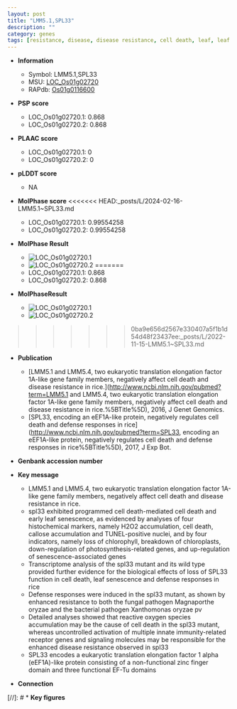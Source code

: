 ```yaml
---
layout: post
title: "LMM5.1,SPL33"
description: ""
category: genes
tags: [resistance, disease, disease resistance, cell death, leaf, leaf senescence, early leaf senescence, defense, defense response, magnaporthe oryzae, zinc, innate immunity, senescence, pathogen, reactive oxygen species]
---
```


* **Information**  
    + Symbol: LMM5.1,SPL33  
    + MSU: [LOC_Os01g02720](http://rice.plantbiology.msu.edu/cgi-bin/ORF_infopage.cgi?orf=LOC_Os01g02720)  
    + RAPdb: [Os01g0116600](http://rapdb.dna.affrc.go.jp/viewer/gbrowse_details/irgsp1?name=Os01g0116600)  

* **PSP score**  
    + LOC_Os01g02720.1: 0.868 
    + LOC_Os01g02720.2: 0.868 

* **PLAAC score**  
    + LOC_Os01g02720.1: 0 
    + LOC_Os01g02720.2: 0 

* **pLDDT score**
    + NA


* **MolPhase score**
<<<<<<< HEAD:_posts/L/2024-02-16-LMM5.1~SPL33.md
    + LOC_Os01g02720.1: 0.99554258
    + LOC_Os01g02720.2: 0.99554258

* **MolPhase Result**
    + ![LOC_Os01g02720.1](https://304243504.github.io/Pictures/LOC_Os01g/LOC_Os01g02720.1.png)
    + ![LOC_Os01g02720.2](https://304243504.github.io/Pictures/LOC_Os01g/LOC_Os01g02720.2.png)
=======
    + LOC_Os01g02720.1: 0.868
    + LOC_Os01g02720.2: 0.868

* **MolPhaseResult**
    + ![LOC_Os01g02720.1](https://ricepsp.github.io/pictures/LOC_Os01g/LOC_Os01g02720.1.png)
    + ![LOC_Os01g02720.2](https://ricepsp.github.io/pictures/LOC_Os01g/LOC_Os01g02720.2.png)
>>>>>>> 0ba9e656d2567e330407a5f1b1d54d48f23437ee:_posts/L/2022-11-15-LMM5.1~SPL33.md

* **Publication**  
    + [LMM5.1 and LMM5.4, two eukaryotic translation elongation factor 1A-like gene family members, negatively affect cell death and disease resistance in rice.](http://www.ncbi.nlm.nih.gov/pubmed?term=LMM5.1 and LMM5.4, two eukaryotic translation elongation factor 1A-like gene family members, negatively affect cell death and disease resistance in rice.%5BTitle%5D), 2016, J Genet Genomics.
    + [SPL33, encoding an eEF1A-like protein, negatively regulates cell death and defense responses in rice](http://www.ncbi.nlm.nih.gov/pubmed?term=SPL33, encoding an eEF1A-like protein, negatively regulates cell death and defense responses in rice%5BTitle%5D), 2017, J Exp Bot.

* **Genbank accession number**  

* **Key message**  
    + LMM5.1 and LMM5.4, two eukaryotic translation elongation factor 1A-like gene family members, negatively affect cell death and disease resistance in rice.
    + spl33 exhibited programmed cell death-mediated cell death and early leaf senescence, as evidenced by analyses of four histochemical markers, namely H2O2 accumulation, cell death, callose accumulation and TUNEL-positive nuclei, and by four indicators, namely loss of chlorophyll, breakdown of chloroplasts, down-regulation of photosynthesis-related genes, and up-regulation of senescence-associated genes
    + Transcriptome analysis of the spl33 mutant and its wild type provided further evidence for the biological effects of loss of SPL33 function in cell death, leaf senescence and defense responses in rice
    + Defense responses were induced in the spl33 mutant, as shown by enhanced resistance to both the fungal pathogen Magnaporthe oryzae and the bacterial pathogen Xanthomonas oryzae pv
    + Detailed analyses showed that reactive oxygen species accumulation may be the cause of cell death in the spl33 mutant, whereas uncontrolled activation of multiple innate immunity-related receptor genes and signaling molecules may be responsible for the enhanced disease resistance observed in spl33
    + SPL33 encodes a eukaryotic translation elongation factor 1 alpha (eEF1A)-like protein consisting of a non-functional zinc finger domain and three functional EF-Tu domains

* **Connection**  

[//]: # * **Key figures**  


